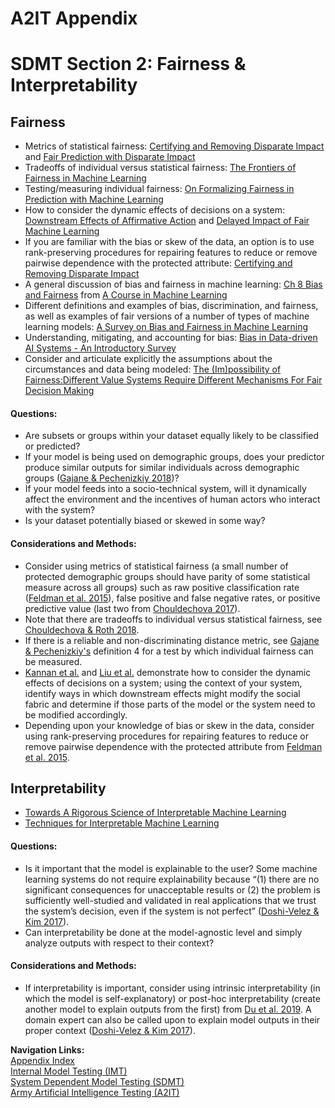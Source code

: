 # A2IT Appendix
# SDMT Section 2: Fairness & Interpretability

## Fairness  
- Metrics of statistical fairness: [Certifying and Removing Disparate Impact](https://arxiv.org/pdf/1412.3756v3.pdf) and [Fair Prediction with Disparate Impact](https://arxiv.org/pdf/1703.00056.pdf)
- Tradeoffs of individual versus statistical fairness: [The Frontiers of Fairness in Machine Learning](https://arxiv.org/pdf/1810.08810.pdf) 
- Testing/measuring individual fairness: [On Formalizing Fairness in Prediction with Machine Learning](https://arxiv.org/pdf/1710.03184.pdf)
- How to consider the dynamic effects of decisions on a system: [Downstream Effects of Affirmative Action](https://arxiv.org/pdf/1808.09004.pdf) and [Delayed Impact of Fair Machine Learning](http://proceedings.mlr.press/v80/liu18c/liu18c.pdf)
- If you are familiar with the bias or skew of the data, an option is to use rank-preserving procedures for repairing features to reduce or remove pairwise dependence with the protected attribute: [Certifying and Removing Disparate Impact](https://arxiv.org/pdf/1412.3756v3.pdf)
- A general discussion of bias and fairness in machine learning: [Ch 8 Bias and Fairness](http://ciml.info/dl/v0_99/ciml-v0_99-ch08.pdf) from [A Course in Machine Learning](http://ciml.info)
- Different definitions and examples of bias, discrimination, and fairness, as well as examples of fair versions of a number of types of machine learning models: [A Survey on Bias and Fairness in Machine Learning](https://arxiv.org/pdf/1908.09635.pdf)
- Understanding, mitigating, and accounting for bias: [Bias in Data-driven AI Systems - An Introductory Survey](https://arxiv.org/pdf/2001.09762v1.pdf)
- Consider and articulate explicitly the assumptions about the circumstances and data being modeled: [The
(Im)possibility of Fairness:Different Value Systems Require Different Mechanisms For Fair Decision Making](https://dl.acm.org/doi/pdf/10.1145/3433949)

#### Questions:
* Are subsets or groups within your dataset equally likely to be classified or predicted?
* If your model is being used on demographic groups, does your predictor produce similar outputs for similar individuals across demographic groups ([Gajane & Pechenizkiy 2018](https://arxiv.org/pdf/1710.03184.pdf))? 
* If your model feeds into a socio-technical system, will it dynamically affect the environment and the incentives of human actors who interact with the system?
* Is your dataset potentially biased or skewed in some way?

#### Considerations and Methods:
* Consider using metrics of statistical fairness (a small number of protected demographic groups should have parity of some statistical measure across all groups) such as raw positive classification rate ([Feldman et al. 2015](https://arxiv.org/pdf/1412.3756v3.pdf)), false positive and false negative rates, or positive predictive value (last two from [Chouldechova 2017](https://arxiv.org/pdf/1703.00056.pdf)).
*   Note that there are tradeoffs to individual versus statistical fairness, see [Chouldechova & Roth 2018](https://arxiv.org/pdf/1810.08810.pdf).
* If there is a reliable and non-discriminating distance metric, see [Gajane & Pechenizkiy's](https://arxiv.org/pdf/1710.03184.pdf) definition 4 for a test by which individual fairness can be measured.
* [Kannan et al.](https://arxiv.org/pdf/1808.09004.pdf) and [Liu et al.](http://proceedings.mlr.press/v80/liu18c/liu18c.pdf) demonstrate how to consider the dynamic effects of decisions on a system; using the context of your system, identify ways in which downstream effects might modify the social fabric and determine if those parts of the model or the system need to be modified accordingly.
* Depending upon your knowledge of bias or skew in the data, consider using rank-preserving procedures for repairing features to reduce or remove pairwise dependence with the protected attribute from [Feldman et al. 2015](https://arxiv.org/pdf/1412.3756v3.pdf).

## Interpretability
- [Towards A Rigorous Science of Interpretable Machine Learning](https://arxiv.org/pdf/1702.08608.pdf)
- [Techniques for Interpretable Machine Learning](https://arxiv.org/pdf/1808.00033.pdf)

#### Questions:
* Is it important that the model is explainable to the user? Some machine learning systems do not require explainability because “(1) there are no significant consequences for unacceptable results or (2) the problem is sufficiently well-studied and validated in real applications that we trust the system’s decision, even if the system is not perfect” ([Doshi-Velez & Kim 2017](https://arxiv.org/pdf/1702.08608.pdf)).
* Can interpretability be done at the model-agnostic level and simply analyze outputs with respect to their context?

#### Considerations and Methods:
* If interpretability is important, consider using intrinsic interpretability (in which the model is self-explanatory) or post-hoc interpretability (create another model to explain outputs from the first) from [Du et al. 2019](https://arxiv.org/pdf/1808.00033.pdf).
A domain expert can also be called upon to explain model outputs in their proper context ([Doshi-Velez & Kim 2017](https://arxiv.org/pdf/1702.08608.pdf)).

**Navigation Links:**  
[Appendix Index](appendix_index.md)  
[Internal Model Testing (IMT)](https://github.com/turingcompl33t/a2it/blob/master/framework/0_IMT.md)  
[System Dependent Model Testing (SDMT)](https://github.com/turingcompl33t/a2it/blob/master/framework/1_SDMT.md)  
[Army Artificial Intelligence Testing (A2IT)](https://github.com/turingcompl33t/a2it)  

